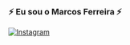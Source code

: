 ### ⚡ Eu sou o Marcos Ferreira ⚡ 

[![Instagram](https://img.shields.io/badge/Instagram-E4405F?style=for-the-badge&logo=instagram&logoColor=white)](https://www.instagram.com/zeerodev/)
<!--
**marcosFerreira18/marcosFerreira18** is a ✨ _special_ ✨ repository because its `README.md` (this file) appears on your GitHub profile.

Here are some ideas to get you started:

- 🔭 I’m currently working on ...
- 🌱 I’m currently learning ...
- 👯 I’m looking to collaborate on ...
- 🤔 I’m looking for help with ...
- 💬 Ask me about ...
- 📫 How to reach me: ...
- 😄 Pronouns: ...
- ⚡ Fun fact: ...
-->
